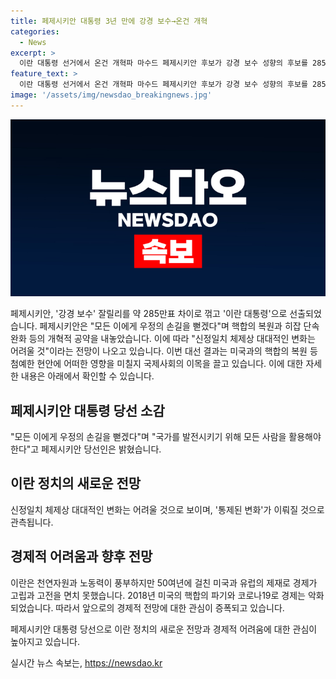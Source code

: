 ```yaml
---
title: 페제시키안 대통령 3년 만에 강경 보수→온건 개혁
categories:
  - News
excerpt: >
  이란 대통령 선거에서 온건 개혁파 마수드 페제시키안 후보가 강경 보수 성향의 후보를 285만 표 차로 이기고 당선됐다. 그는 핵합의 복원과 히잡 단속 완화를 공약으로 내걸었으며, 3년 만에 다시 개혁 성향 행정부가 들어서게 됐다. 하지만 신정일치 구조상 대대적 변화는 어려울 것이라는 관측도 나온다. 페제시키안은 대통령으로서 국가를 발전시키기 위해 모든 이를 활용하겠다고 밝혔고, 국제사회는 이번 대선 결과가 현재의 첨예한 현안에 어떤 영향을 미칠지 이목을 집중하고 있다.
feature_text: >
  이란 대통령 선거에서 온건 개혁파 마수드 페제시키안 후보가 강경 보수 성향의 후보를 285만 표 차로 이기고 당선됐다. 그는 핵합의 복원과 히잡 단속 완화를 공약으로 내걸었으며, 3년 만에 다시 개혁 성향 행정부가 들어서게 됐다. 하지만 신정일치 구조상 대대적 변화는 어려울 것이라는 관측도 나온다. 페제시키안은 대통령으로서 국가를 발전시키기 위해 모든 이를 활용하겠다고 밝혔고, 국제사회는 이번 대선 결과가 현재의 첨예한 현안에 어떤 영향을 미칠지 이목을 집중하고 있다.
image: '/assets/img/newsdao_breakingnews.jpg'
---
```


<p><img src="/assets/img/newsdao_breakingnews.jpg" alt="ontimetimes 속보" /></p>

<p>페제시키안, '강경 보수' 잘릴리를 약 285만표 차이로 꺾고 '이란 대통령'으로 선출되었습니다. 페제시키안은 "모든 이에게 우정의 손길을 뻗겠다"며 핵합의 복원과 히잡 단속 완화 등의 개혁적 공약을 내놓았습니다. 이에 따라 "신정일치 체제상 대대적인 변화는 어려울 것"이라는 전망이 나오고 있습니다. 이번 대선 결과는 미국과의 핵합의 복원 등 첨예한 현안에 어떠한 영향을 미칠지 국제사회의 이목을 끌고 있습니다. 이에 대한 자세한 내용은 아래에서 확인할 수 있습니다. </p>

<h2 data-ke-size="size26">페제시키안 대통령 당선 소감</h2>

<p data-ke-size="size16">"모든 이에게 우정의 손길을 뻗겠다"며 "국가를 발전시키기 위해 모든 사람을 활용해야 한다"고 페제시키안 당선인은 밝혔습니다.</p>

<h2 data-ke-size="size26">이란 정치의 새로운 전망</h2>

<p data-ke-size="size16">신정일치 체제상 대대적인 변화는 어려울 것으로 보이며, '통제된 변화'가 이뤄질 것으로 관측됩니다.</p>

<h2 data-ke-size="size26">경제적 어려움과 향후 전망</h2>

<p data-ke-size="size16">이란은 천연자원과 노동력이 풍부하지만 50여년에 걸친 미국과 유럽의 제재로 경제가 고립과 고전을 면치 못했습니다. 2018년 미국의 핵합의 파기와 코로나19로 경제는 악화되었습니다. 따라서 앞으로의 경제적 전망에 대한 관심이 증폭되고 있습니다.</p>

<p>페제시키안 대통령 당선으로 이란 정치의 새로운 전망과 경제적 어려움에 대한 관심이 높아지고 있습니다.</p>
실시간 뉴스 속보는, <a href="https://newsdao.kr" rel="dofollow">https://newsdao.kr</a>


